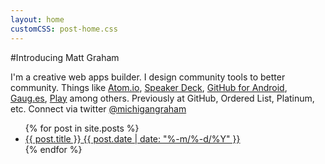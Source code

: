 ```yaml
---
layout: home
customCSS: post-home.css
---
```


<article>
#Introducing Matt Graham

I'm a creative web apps builder. I design community tools to better community. Things like <a href="http://atom.io">Atom.io</a>, <a href="http://speakerdeck.com" target="_blank">Speaker Deck</a>, <a href="https://play.google.com/store/apps/details?id=com.github.mobile&hl=en" target="_blank">GitHub for Android</a>, <a href="http://gaug.es" target="_blank">Gaug.es</a>, <a href="https://github.com/play/play/" target="_blank">Play</a> among others. Previously at GitHub, Ordered List, Platinum, etc.  Connect via twitter <a href="http://twitter.com/michigangraham" target="_blank">@michigangraham</a>

<ul class="postings">
  {% for post in site.posts %}
      <li class="{% cycle 'even', 'odd' %}">
        <a href="{{ post.url }}">
          <span class="article-title">{{ post.title }}</span>
          <span class="article-date">{{ post.date | date: "%-m/%-d/%Y" }}</span>
        </a>
      </li>
  {% endfor %}
</ul>

</article>
